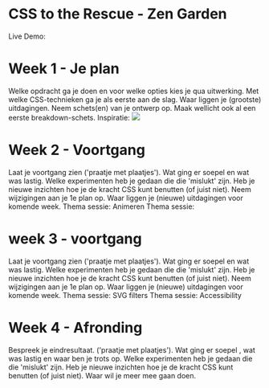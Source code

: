 

# CSS to the Rescue - Zen Garden
Live Demo: 

# Week 1 - Je plan
Welke opdracht ga je doen en voor welke opties kies je qua uitwerking.
Met welke CSS-technieken ga je als eerste aan de slag.
Waar liggen je (grootste) uitdagingen.
Neem schets(en) van je ontwerp op.
Maak wellicht ook al een eerste breakdown-schets.
Inspiratie:
<img src="docs/imagez/SVG/360 Degrees Of Cake.jpg">
# Week 2  - Voortgang
Laat je voortgang zien ('praatje met plaatjes').
Wat ging er soepel en wat was lastig.
Welke experimenten heb je gedaan die die 'mislukt' zijn.
Heb je nieuwe inzichten hoe je de kracht CSS kunt benutten (of juist niet).
Neem wijzigingen aan je 1e plan op.
Waar liggen je (nieuwe) uitdagingen voor komende week.
Thema sessie: Animeren 
Thema sessie: 
# week 3 - voortgang
Laat je voortgang zien ('praatje met plaatjes').
Wat ging er soepel en wat was lastig.
Welke experimenten heb je gedaan die die 'mislukt' zijn.
Heb je nieuwe inzichten hoe je de kracht CSS kunt benutten (of juist niet).
Neem wijzigingen aan je 1e plan op.
Waar liggen je (nieuwe) uitdagingen voor komende week.
Thema sessie: SVG filters
Thema sessie: Accessibility

# Week 4 - Afronding
Bespreek je eindresultaat. ('praatje met plaatjes').
Wat ging er soepel , wat was lastig en waar ben je trots op.
Welke experimenten heb je gedaan die die 'mislukt' zijn.
Heb je nieuwe inzichten hoe je de kracht CSS kunt benutten (of juist niet).
Waar wil je meer mee gaan doen.


